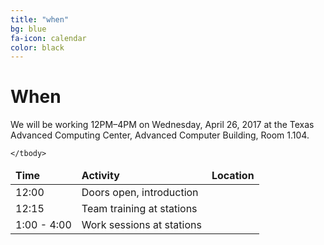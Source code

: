 ```yaml
---
title: "when"
bg: blue
fa-icon: calendar
color: black
---
```


# When

We will be working 12PM–4PM on Wednesday, April 26, 2017 at the Texas Advanced Computing Center, Advanced Computer Building, Room 1.104.

<div class="table-responsive">
  <table class="table">
  <thead><tr><td><b>Time </b></td><td><b>Activity</b></td><td><b>Location</b></td></tr></thead>
    <tbody>
      <tr><td>12:00</td><td>Doors open, introduction</td><td></td></tr>
      <tr><td>12:15</td><td>Team training at stations</td><td></td></tr>
      <tr><td>1:00 - 4:00</td><td>Work sessions at stations</td><td></td></tr>

    </tbody>
  </table>
</div>
